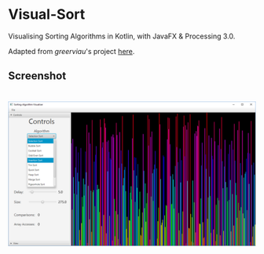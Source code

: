 # Visual-Sort
Visualising Sorting Algorithms in Kotlin, with JavaFX & Processing 3.0.

Adapted from *greerviau*'s project [here](https://github.com/greerviau/Visual-Sort).

## Screenshot
<h1 align="center">
<img src="/assets/screen.PNG"/>
</h1>
